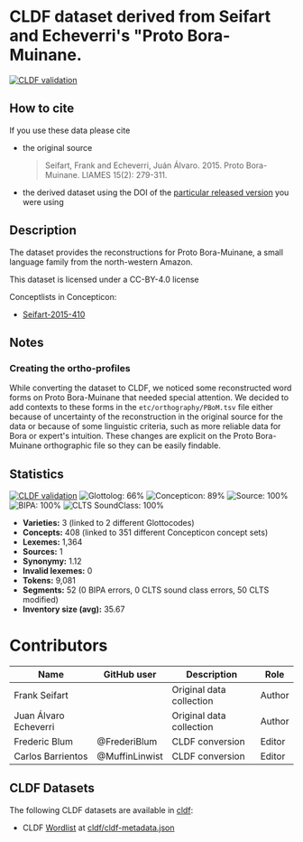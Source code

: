 # CLDF dataset derived from Seifart and Echeverri's "Proto Bora-Muinane.

[![CLDF validation](https://github.com/lexibank/seifartecheverriboran/workflows/CLDF-validation/badge.svg)](https://github.com/lexibank/seifartecheverriboran/actions?query=workflow%3ACLDF-validation)

## How to cite

If you use these data please cite
- the original source
  > Seifart, Frank and Echeverri, Juán Álvaro. 2015. Proto Bora-Muinane. LIAMES 15(2): 279-311.
- the derived dataset using the DOI of the [particular released version](../../releases/) you were using

## Description


The dataset provides the reconstructions for Proto Bora-Muinane, a small language family from the north-western Amazon.

This dataset is licensed under a CC-BY-4.0 license


Conceptlists in Concepticon:
- [Seifart-2015-410](https://concepticon.clld.org/contributions/Seifart-2015-410)
## Notes

### Creating the ortho-profiles

While converting the dataset to CLDF, we noticed some reconstructed word forms on Proto Bora-Muinane that needed special attention. We decided to add contexts to these forms in the `etc/orthography/PBoM.tsv` file either because of uncertainty of the reconstruction in the original source for the data or because of some linguistic criteria, such as more reliable data for Bora or expert's intuition. These changes are explicit on the Proto Bora-Muinane orthographic file so they can be easily findable.


## Statistics


[![CLDF validation](https://github.com/lexibank/seifartecheverriboran/workflows/CLDF-validation/badge.svg)](https://github.com/lexibank/seifartecheverriboran/actions?query=workflow%3ACLDF-validation)
![Glottolog: 66%](https://img.shields.io/badge/Glottolog-66%25-orange.svg "Glottolog: 66%")
![Concepticon: 89%](https://img.shields.io/badge/Concepticon-89%25-yellowgreen.svg "Concepticon: 89%")
![Source: 100%](https://img.shields.io/badge/Source-100%25-brightgreen.svg "Source: 100%")
![BIPA: 100%](https://img.shields.io/badge/BIPA-100%25-brightgreen.svg "BIPA: 100%")
![CLTS SoundClass: 100%](https://img.shields.io/badge/CLTS%20SoundClass-100%25-brightgreen.svg "CLTS SoundClass: 100%")

- **Varieties:** 3 (linked to 2 different Glottocodes)
- **Concepts:** 408 (linked to 351 different Concepticon concept sets)
- **Lexemes:** 1,364
- **Sources:** 1
- **Synonymy:** 1.12
- **Invalid lexemes:** 0
- **Tokens:** 9,081
- **Segments:** 52 (0 BIPA errors, 0 CLTS sound class errors, 50 CLTS modified)
- **Inventory size (avg):** 35.67

# Contributors

Name | GitHub user | Description | Role |
--- | --- | --- | --- |
Frank Seifart | | Original data collection | Author |
Juan Álvaro Echeverri | | Original data collection | Author |
Frederic Blum | @FrederiBlum | CLDF conversion | Editor |
Carlos Barrientos | @MuffinLinwist | CLDF conversion | Editor |




## CLDF Datasets

The following CLDF datasets are available in [cldf](cldf):

- CLDF [Wordlist](https://github.com/cldf/cldf/tree/master/modules/Wordlist) at [cldf/cldf-metadata.json](cldf/cldf-metadata.json)